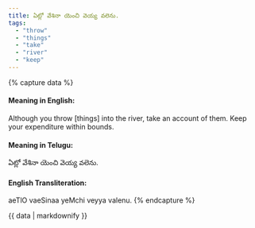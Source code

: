 ```yaml
---
title: ఏట్లో వేశినా యెంచి వెయ్య వలెను.
tags:
  - "throw"
  - "things"
  - "take"
  - "river"
  - "keep"
---
```


{% capture data %}
#### Meaning in English:
Although you throw [things] into the river, take an account of them.
Keep your expenditure within bounds.

#### Meaning in Telugu:
ఏట్లో వేశినా యెంచి వెయ్య వలెను.

#### English Transliteration:
aeTlO vaeSinaa yeMchi veyya valenu.
{% endcapture %}

{{ data | markdownify }}

